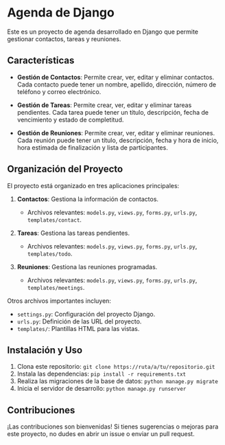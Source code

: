 # Agenda de Django

Este es un proyecto de agenda desarrollado en Django que permite gestionar contactos, tareas y reuniones.

## Características

- **Gestión de Contactos**: Permite crear, ver, editar y eliminar contactos. Cada contacto puede tener un nombre, apellido, dirección, número de teléfono y correo electrónico.

- **Gestión de Tareas**: Permite crear, ver, editar y eliminar tareas pendientes. Cada tarea puede tener un título, descripción, fecha de vencimiento y estado de completitud.

- **Gestión de Reuniones**: Permite crear, ver, editar y eliminar reuniones. Cada reunión puede tener un título, descripción, fecha y hora de inicio, hora estimada de finalización y lista de participantes.

## Organización del Proyecto

El proyecto está organizado en tres aplicaciones principales:

1. **Contactos**: Gestiona la información de contactos.
   - Archivos relevantes: `models.py`, `views.py`, `forms.py`, `urls.py`, `templates/contact`.

2. **Tareas**: Gestiona las tareas pendientes.
   - Archivos relevantes: `models.py`, `views.py`, `forms.py`, `urls.py`, `templates/todo`.

3. **Reuniones**: Gestiona las reuniones programadas.
   - Archivos relevantes: `models.py`, `views.py`, `forms.py`, `urls.py`, `templates/meetings`.

Otros archivos importantes incluyen:

- `settings.py`: Configuración del proyecto Django.
- `urls.py`: Definición de las URL del proyecto.
- `templates/`: Plantillas HTML para las vistas.

## Instalación y Uso

1. Clona este repositorio: `git clone https://ruta/a/tu/repositorio.git`
2. Instala las dependencias: `pip install -r requirements.txt`
3. Realiza las migraciones de la base de datos: `python manage.py migrate`
4. Inicia el servidor de desarrollo: `python manage.py runserver`

## Contribuciones

¡Las contribuciones son bienvenidas! Si tienes sugerencias o mejoras para este proyecto, no dudes en abrir un issue o enviar un pull request.